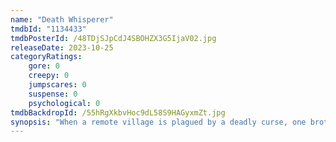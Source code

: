```yaml
---
name: "Death Whisperer"
tmdbId: "1134433"
tmdbPosterId: /48TDjSJpCdJ4SBOHZX3G5IjaV02.jpg
releaseDate: 2023-10-25
categoryRatings:
    gore: 0
    creepy: 0
    jumpscares: 0
    suspense: 0
    psychological: 0
tmdbBackdropId: /55hRgXkbvHoc9dL58S9HAGyxmZt.jpg
synopsis: "When a remote village is plagued by a deadly curse, one brother must fight to save his family from a terrifying supernatural threat."
---
```

